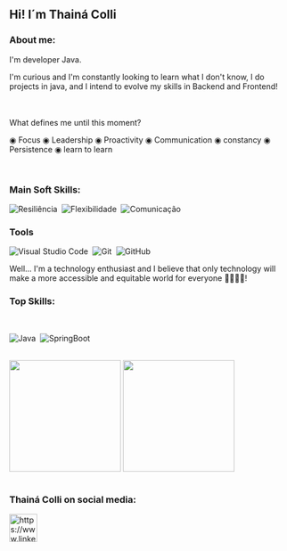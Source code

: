                   
    
                         
             
 ## Hi! I´m Thainá Colli 

### About me:

 I'm developer Java.

I'm curious and I'm constantly looking to learn what I don't know, I do projects in java, and I intend to evolve my skills in Backend and Frontend!                    
<br>

 <br>
What defines me until this moment?

◉ Focus
◉ Leadership
◉ Proactivity
◉ Communication
◉ constancy
◉ Persistence
◉ learn to learn


  <br>
  
  ### Main Soft Skills:

![Resiliência](https://img.shields.io/badge/-Resiliência-05122C?style=for-the-badge&logo=&logoColor=ffffff)&nbsp;
![Flexibilidade](https://img.shields.io/badge/-flexibilidade-05122C?style=for-the-badge&logo=&logoColor=ffffff)&nbsp;
![Comunicação](https://img.shields.io/badge/-Comunica%C3%A7%C3%A3o-05122C?style=for-the-badge&logo=&logoColor=ffffff)&nbsp;
        
### Tools

![Visual Studio Code](https://img.shields.io/badge/-Visual%20Studio%20Code-05122A?style=for-the-badge&logo=visual-studio-code&logoColor=007ACC)&nbsp;
![Git](https://img.shields.io/badge/-Git-05122A?style=for-the-badge&logo=git)&nbsp;
![GitHub](https://img.shields.io/badge/-GitHub-05122A?style=for-the-badge&logo=github)&nbsp;


Well... I'm a technology enthusiast and I believe that only technology will make a more accessible and equitable world for everyone 👨👩👳👦!
### Top Skills:
  <br>
  

![Java](https://img.shields.io/badge/-Java-05122A?style=for-the-badge&logo=java)&nbsp;
![SpringBoot](https://img.shields.io/badge/-springBoot-05122A?style=for-the-badge&logo=spring)&nbsp;

  <br>

<div>
<img height="200cm" align="center" src="https://github-readme-stats.vercel.app/api?username=thainacolli&show_icons=true&theme=radical" />
<img height="200cm" align="center" src="https://github-readme-stats.vercel.app/api/top-langs/?username=thainacolli&hide=html,css,php&layout=compact" />
</div>



  <br>
  
  
### Thainá Colli on social media:

<a href="https://www.linkedin.com/in/thaina-colli" target="blank"><img align="center" src="https://www.vectorlogo.zone/logos/linkedin/linkedin-icon.svg" alt="https://www.linkedin.com/in/thaina-colli/" height="50" width="50" color="white" /></a>
<br>

